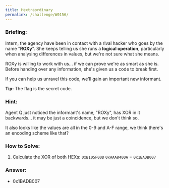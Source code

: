 ```yaml
---
title: Hextraordinary
permalink: /challenge/W0156/
---
```


### Briefing: 
Intern, the agency have been in contact with a rival hacker who goes by the name "**ROXy**". She keeps telling us she runs a **logical operation**, particularly when analysing differences in values, but we're not sure what she means.

ROXy is willing to work with us... if we can prove we're as smart as she is. Before handing over any information, she's given us a code to break first.

If you can help us unravel this code, we'll gain an important new informant.

**Tip:** The flag is the secret code.

### Hint: 
Agent Q just noticed the informant's name, "ROXy", has XOR in it backwards... it may be just a coincidence, but we don't think so.

It also looks like the values are all in the 0-9 and A-F range, we think there's an encoding scheme like that?

### How to Solve: 
1. Calculate the XOR of both HEXs:
  `0xB105F00D`
  `0xAAA8400A` 
= `0x1BADB007`

### Answer:
- 0x1BADB007